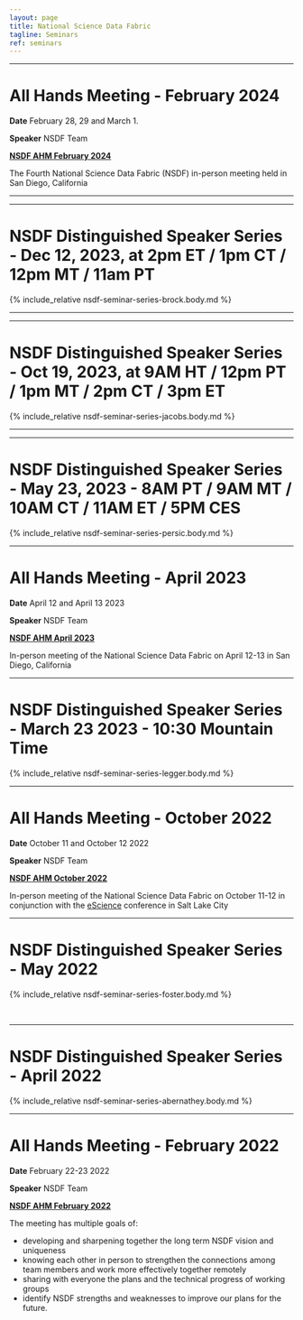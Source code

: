 ```yaml
---
layout: page
title: National Science Data Fabric
tagline: Seminars
ref: seminars
---
```


---

# All Hands Meeting - February 2024

**Date** February 28, 29 and March 1.

**Speaker** NSDF Team

<a  href="nsdf-ahm-2024-02" target="_blank">**NSDF AHM February 2024**</a>

The Fourth National Science Data Fabric (NSDF) in-person meeting held in San Diego, California

---

---

# NSDF Distinguished Speaker Series - Dec 12, 2023, at 2pm ET / 1pm CT / 12pm MT / 11am PT

{% include_relative nsdf-seminar-series-brock.body.md %}

---

---

# NSDF Distinguished Speaker Series - Oct 19, 2023, at 9AM HT / 12pm PT / 1pm MT / 2pm CT / 3pm ET

{% include_relative nsdf-seminar-series-jacobs.body.md %}

---

---

# NSDF Distinguished Speaker Series - May 23, 2023 - 8AM PT / 9AM MT / 10AM CT / 11AM ET / 5PM CES

{% include_relative nsdf-seminar-series-persic.body.md %}

---

# All Hands Meeting - April 2023

**Date** April 12 and April 13 2023

**Speaker** NSDF Team

<a  href="nsdf-ahm-2023-04" >**NSDF AHM April 2023**</a>

In-person meeting of the National Science Data Fabric on April 12-13 in San Diego, California

---

# NSDF Distinguished Speaker Series - March 23 2023 - 10:30 Mountain Time

{% include_relative nsdf-seminar-series-legger.body.md %}

---

# All Hands Meeting - October 2022

**Date** October 11 and October 12 2022

**Speaker** NSDF Team

<a  href="nsdf-ahm-2022-10" >**NSDF AHM October 2022**</a>

In-person meeting of the National Science Data Fabric on October 11-12 in conjunction with the <a href='https://www.escience-conference.org/2022/'>eScience</a> conference in Salt Lake City

---

# NSDF Distinguished Speaker Series - May 2022

{% include_relative nsdf-seminar-series-foster.body.md %}

<br>

---

# NSDF Distinguished Speaker Series - April 2022

{% include_relative nsdf-seminar-series-abernathey.body.md %}

---

# All Hands Meeting - February 2022

**Date** February 22-23 2022

**Speaker** NSDF Team

<a  href="nsdf-ahm-2022-02" >**NSDF AHM February 2022**</a>

The meeting has multiple goals of:

- developing and sharpening together the long term NSDF vision and uniqueness
- knowing each other in person to strengthen the connections among team members and work more effectively together remotely
- sharing with everyone the plans and the technical progress of working groups
- identify NSDF strengths and weaknesses to improve our plans for the future.

<br><br>
